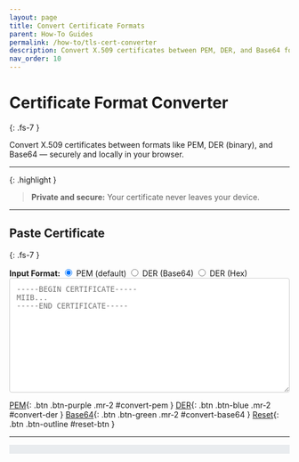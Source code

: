 ```yaml
---
layout: page
title: Convert Certificate Formats
parent: How-To Guides
permalink: /how-to/tls-cert-converter
description: Convert X.509 certificates between PEM, DER, and Base64 formats directly in your browser. No server required.
nav_order: 10
---
```


# Certificate Format Converter
{: .fs-7 }

Convert X.509 certificates between formats like PEM, DER (binary), and Base64 — securely and locally in your browser.

---

{: .highlight }
> **Private and secure:** Your certificate never leaves your device.

---

## Paste Certificate
{: .fs-7 }

<div class="mb-2">
  <strong>Input Format:</strong>
  <label><input type="radio" name="certFormat" value="pem" checked> PEM (default)</label>
  <label class="ml-3"><input type="radio" name="certFormat" value="der"> DER (Base64)</label>
  <label class="ml-3"><input type="radio" name="certFormat" value="hex"> DER (Hex)</label>
</div>

<textarea id="certInput"
  rows="12"
  class="w-100 mb-3"
  placeholder="-----BEGIN CERTIFICATE-----&#10;MIIB...&#10;-----END CERTIFICATE-----"
  style="width:100%; font-family: monospace; color: #789; background-color: #fff; border: 1px solid #ccc; padding: 0.75rem; border-radius: 4px;">
</textarea>

[PEM](#){: .btn .btn-purple .mr-2 #convert-pem }
[DER](#){: .btn .btn-blue .mr-2 #convert-der }
[Base64](#){: .btn .btn-green .mr-2 #convert-base64 }
[Reset](#){: .btn .btn-outline #reset-btn }


---

<pre class="p-3 rounded border text-sm" style="background-color: #e9ecef; border-color: #ccc; white-space: pre-wrap; overflow-x: auto;">
  <code id="certOutput" class="language-none"></code>
</pre>

<script src="/assets/js/tls-cert-common.js"></script>
<script src="/assets/js/tls-cert-converter.js"></script>

